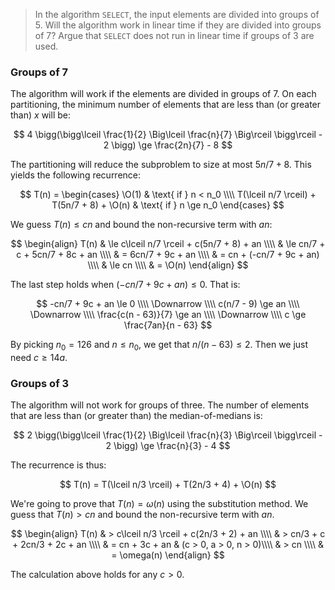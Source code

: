 > In the algorithm `SELECT`, the input elements are divided into groups of 5.
> Will the algorithm work in linear time if they are divided into groups of 7?
> Argue that `SELECT` does not run in linear time if groups of 3 are used.

### Groups of 7

The algorithm will work if the elements are divided in groups of 7. On each
partitioning, the minimum number of elements that are less than (or greater
than) $x$ will be:

$$ 4 \bigg(\bigg\lceil \frac{1}{2} \Big\lceil \frac{n}{7} \Big\rceil \bigg\rceil
           - 2 \bigg) \ge \frac{2n}{7} - 8 $$

The partitioning will reduce the subproblem to size at most $5n/7 + 8$. This
yields the following recurrence:

$$ T(n) = \begin{cases}
            \O(1) & \text{ if } n < n_0 \\\\
            T(\lceil n/7 \rceil) + T(5n/7 + 8) + \O(n) & \text{ if } n \ge n_0
          \end{cases} $$

We guess $T(n) \le cn$ and bound the non-recursive term with $an$:

$$ \begin{align}
   T(n) & \le c\lceil n/7 \rceil + c(5n/7 + 8) + an \\\\
        & \le cn/7 + c + 5cn/7 + 8c + an \\\\
        & = 6cn/7 + 9c + an \\\\
        & = cn + (-cn/7 + 9c + an) \\\\
        & \le cn \\\\
        & = \O(n)
   \end{align} $$

The last step holds when $(-cn/7 + 9c + an) \le 0$. That is:

$$ -cn/7 + 9c + an \le 0 \\\\
   \Downarrow \\\\
   c(n/7 - 9) \ge an \\\\
   \Downarrow \\\\
   \frac{c(n - 63)}{7} \ge an \\\\
   \Downarrow \\\\
   c \ge \frac{7an}{n - 63}
$$

By picking $n_0 = 126$ and $n \le n_0$, we get that $n/(n - 63) \le 2$. Then
we just need $c \ge 14a$.

### Groups of 3

The algorithm will not work for groups of three. The number of elements that
are less than (or greater than) the median-of-medians is:

$$ 2 \bigg(\bigg\lceil \frac{1}{2} \Big\lceil \frac{n}{3} \Big\rceil \bigg\rceil
           - 2 \bigg) \ge \frac{n}{3} - 4 $$

The recurrence is thus:

$$ T(n) = T(\lceil n/3 \rceil) + T(2n/3 + 4) + \O(n) $$

We're going to prove that $T(n) = \omega(n)$ using the substitution method. We
guess that $T(n) > cn$ and bound the non-recursive term with $an$.

$$ \begin{align}
   T(n) & > c\lceil n/3 \rceil + c(2n/3 + 2) + an \\\\
        & > cn/3 + c + 2cn/3 + 2c + an \\\\
        & = cn + 3c + an & (c > 0, a > 0, n > 0)\\\\
        & > cn \\\\
        & = \omega(n)
   \end{align} $$

The calculation above holds for any $c > 0$.
